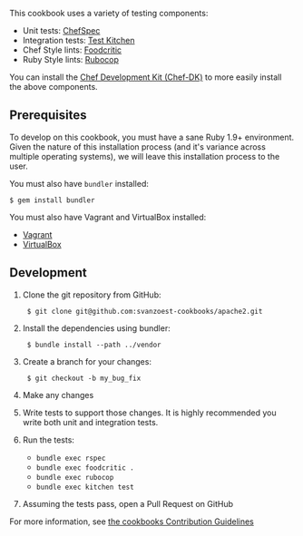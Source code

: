 This cookbook uses a variety of testing components:

- Unit tests: [ChefSpec](http://code.sethvargo.com/chefspec/)
- Integration tests: [Test Kitchen](http://kitchen.ci/)
- Chef Style lints: [Foodcritic](http://www.foodcritic.io/)
- Ruby Style lints: [Rubocop](https://github.com/bbatsov/rubocop)

You can install the [Chef Development Kit (Chef-DK)](http://downloads.chef.io/chef-dk/) to more easily install the above components.


Prerequisites
-------------
To develop on this cookbook, you must have a sane Ruby 1.9+ environment. Given the nature of this installation process (and it's variance across multiple operating systems), we will leave this installation process to the user.

You must also have `bundler` installed:

    $ gem install bundler

You must also have Vagrant and VirtualBox installed:

- [Vagrant](https://vagrantup.com)
- [VirtualBox](https://virtualbox.org)


Development
-----------
1. Clone the git repository from GitHub:

        $ git clone git@github.com:svanzoest-cookbooks/apache2.git

2. Install the dependencies using bundler:

        $ bundle install --path ../vendor

3. Create a branch for your changes:

        $ git checkout -b my_bug_fix

4. Make any changes
5. Write tests to support those changes. It is highly recommended you write both unit and integration tests.
6. Run the tests:
    - `bundle exec rspec`
    - `bundle exec foodcritic .`
    - `bundle exec rubocop`
    - `bundle exec kitchen test`

7. Assuming the tests pass, open a Pull Request on GitHub

For more information, see [the cookbooks Contribution Guidelines](https://github.com/svanzoest-cookbooks/apache2/blob/master/CONTRIBUTING.md)
